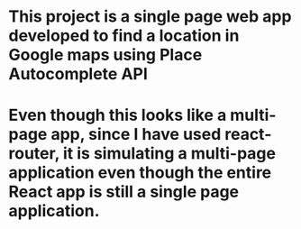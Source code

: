 # This project is a single page web app developed to find a location in Google maps using Place Autocomplete API

# Even though this looks like a multi-page app, since I have used react-router, it is simulating a multi-page application even though the entire React app is still a single page application.
